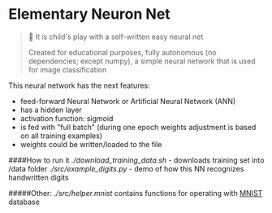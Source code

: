 # Elementary Neuron Net
> 👶 It is child's play with a self-written easy neural net 
>
> Created for educational purposes, fully autonomous (no dependencies; except numpy),
> a simple neural network that is used for image classification
>
This neural network has the next features:
 - feed-forward Neural Network or Artificial Neural Network (ANN) 
 - has a hidden layer
 - activation function: sigmoid
 - is fed with "full batch" (during one epoch weights adjustment is based on all training examples)
 - weights could be written/loaded to the file

####How to run it
*./download_training_data.sh* - downloads training set into /data folder
*./src/example_digits.py*  - demo of how this NN recognizes handwritten digits

#####Other:
*./src/helper.mnist* contains functions for operating with [MNIST](http://yann.lecun.com/exdb/mnist/) database